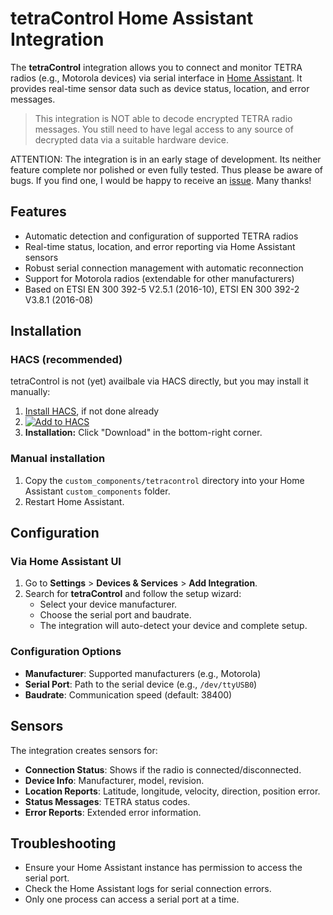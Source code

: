 # tetraControl Home Assistant Integration

The **tetraControl** integration allows you to connect and monitor TETRA radios (e.g., Motorola devices) via serial interface in [Home Assistant](https://www.home-assistant.io/). It provides real-time sensor data such as device status, location, and error messages.

> This integration is NOT able to decode encrypted TETRA radio messages. You still need to have legal access to any source of decrypted data via a suitable hardware device.

ATTENTION: The integration is in an early stage of development. Its neither feature complete nor polished or even fully tested. Thus please be aware of bugs. If you find one, I would be happy to receive an [issue](https://github.com/moehrem/tetraControl/issues). Many thanks!


## Features

- Automatic detection and configuration of supported TETRA radios
- Real-time status, location, and error reporting via Home Assistant sensors
- Robust serial connection management with automatic reconnection
- Support for Motorola radios (extendable for other manufacturers)
- Based on ETSI EN 300 392-5 V2.5.1 (2016-10), ETSI EN 300 392-2 V3.8.1 (2016-08)


## Installation

### HACS (recommended)
tetraControl is not (yet) availbale via HACS directly, but you may install it manually:
1. [Install HACS](https://www.hacs.xyz/docs/use/), if not done already
2. [![Add to HACS](https://my.home-assistant.io/badges/hacs_repository.svg)](https://my.home-assistant.io/redirect/hacs_repository/?owner=moehrem&repository=tetracontrol&category=Integration)
3. **Installation:** Click "Download" in the bottom-right corner.

### Manual installation
1. Copy the `custom_components/tetracontrol` directory into your Home Assistant `custom_components` folder.
2. Restart Home Assistant.

## Configuration

### Via Home Assistant UI

1. Go to **Settings** > **Devices & Services** > **Add Integration**.
2. Search for **tetraControl** and follow the setup wizard:
    - Select your device manufacturer.
    - Choose the serial port and baudrate.
    - The integration will auto-detect your device and complete setup.

### Configuration Options

- **Manufacturer**: Supported manufacturers (e.g., Motorola)
- **Serial Port**: Path to the serial device (e.g., `/dev/ttyUSB0`)
- **Baudrate**: Communication speed (default: 38400)

## Sensors

The integration creates sensors for:

- **Connection Status**: Shows if the radio is connected/disconnected.
- **Device Info**: Manufacturer, model, revision.
- **Location Reports**: Latitude, longitude, velocity, direction, position error.
- **Status Messages**: TETRA status codes.
- **Error Reports**: Extended error information.

## Troubleshooting

- Ensure your Home Assistant instance has permission to access the serial port.
- Check the Home Assistant logs for serial connection errors.
- Only one process can access a serial port at a time.